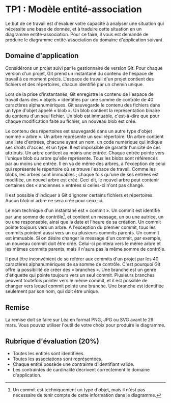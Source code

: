 # TP1 : Modèle entité-association

Le but de ce travail est d'évaluer votre capacité à analyser une
situation qui nécessite une base de donnée, et à traduire cette
situation en un diagramme entité-association. Pour ce faire, il vous est
demandé de produire le diagramme entité-association du domaine
d'application suivant.

## Domaine d'application

Considérons un projet suivi par le gestionnaire de version Git. Pour
chaque version d'un projet, Git prend un instantané du contenu de
l'espace de travail à ce moment précis. L'espace de travail d'un projet
contient des fichiers et des répertoires, chacun identifié par un chemin
unique.

Lors de la prise d'instantanés, Git enregistre le contenu de l'espace de
travail dans des « objets » identifiés par une somme de contrôle de 40
caractères alphanumériques. Git sauvegarde le contenu des fichiers dans
un type d'objet appelé « blob ». Un blob contient la représentation
binaire du contenu d'un seul fichier. Un blob est immuable, c'est-à-dire
que pour chaque modification faite au fichier, un nouveau blob est créé.

Le contenu des répertoires est sauvegardé dans un autre type d'objet
nommé « arbre ». Un arbre représente un seul répertoire. Un arbre
contient une liste d'entrées, chacune ayant un nom, un code numérique
qui indique ses droits d'accès, et un type. Il est impossible de
garantir l'unicité de ces attributs. Un arbre contient au moins une
entrée. Chaque entrée pointe vers l'unique blob ou arbre qu'elle
représente. Tous les blobs sont référencés par au moins une entrée. Il
en va de même des arbres, à l'exception de celui qui représente le
répertoire où se trouve l'espace de travail. Comme les blobs, les arbres
sont immuables ; chaque fois qu'une de ses entrées est modifiée, un
nouvel arbre est créé. Ceci dit, le nouvel arbre peut contenir certaines
des « anciennes » entrées si celles-ci n'ont pas changé.

Il est possible d'indiquer à Git d'ignorer certains fichiers et
répertoires. Aucun blob ni arbre ne sera créé pour ceux-ci.

Le nom technique d'un instantané est « commit ». Un commit est identifié
par une somme de contrôle[^1], et contient un message, un ou une autrice, un
ou une responsable, ainsi que la date et l'heure de sa création. Un
commit pointe toujours vers un arbre. À l'exception du premier commit,
tous les commits pointent aussi vers un ou plusieurs commits parents. Un
commit est immuable. Si on désire changer le message d'un commit, par
exemple, un nouveau commit doit être créé. Celui-ci pointera vers le
même arbre et les mêmes commits parents, mais il n'aura pas la même
somme de contrôle.

[^1]: Un commit est techniquement un type d'objet, mais il n'est pas
      nécessaire de tenir compte de cette information dans le diagramme.

Il peut être inconvénient de se référer aux commits d'un projet par les
40 caractères alphanumériques de sa somme de contrôle. C'est pourquoi
Git offre la possibilité de créer des « branches ». Une branche est un
genre d'étiquette qui pointe toujours vers un seul commit. Plusieurs
branches peuvent toutefois pointer vers le même commit, et il est
possible de changer vers lequel commit pointe une branche. Une branche
est identifiée seulement par son nom, qui doit être unique.

## Remise

La remise doit se faire sur Léa en format PNG, JPG ou SVG avant le 29
mars. Vous pouvez utiliser l'outil de votre choix pour produire le
diagramme.

## Rubrique d'évaluation (20%)

-   Toutes les entités sont identifiées.
-   Toutes les associations sont représentées.
-   Chaque entité possède une contrainte d'identifiant valide.
-   Les contraintes de cardinalité décrivent correctement le domaine
    d'application.
